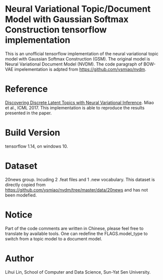# Neural Variational Topic/Document Model with Gaussian Softmax Construction tensorflow implementation
This is an unofficial tensorflow implementation of the neural variational topic model with Gaussian Softmax Construction (GSM). The original model is Neural Variational Document Model (NVDM). The code paragraph of BOW-VAE impelementation is adpted from https://github.com/ysmiao/nvdm. 

# Reference
[Discovering Discrete Latent Topics with Neural Variational Inference](http://proceedings.mlr.press/v70/miao17a.html). Miao et al., ICML 2017.
This implementation is able to reproduce the results presented in the paper.

# Build Version
tensorflow 1.14, on windows 10.

# Dataset
20news group. Incuding 2 .feat files and 1 .new vocabulary. This dataset is directly copied from https://github.com/ysmiao/nvdm/tree/master/data/20news and has not been modefied.

# Notice
Part of the code comments are written in Chinese, please feel free to translate by available tools.
One can redefine the FLAGS.model_type to switch from a topic model to a document model.

# Author
Lihui Lin, School of Computer and Data Science, Sun-Yat Sen University.

